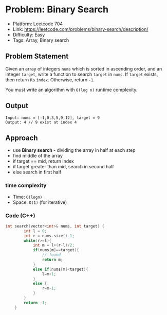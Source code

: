 # Problem: Binary Search
- Platform: Leetcode 704
- Link: https://leetcode.com/problems/binary-search/description/
- Difficulty: Easy
- Tags: Array, Binary search

## Problem Statement
Given an array of integers `nums` which is sorted in ascending order, and an integer `target`, write a function to search `target` in `nums`. If `target` exists, then return its `index`. Otherwise, return `-1`.

You must write an algorithm with `O(log n)` runtime complexity.

## Output
```
Input: nums = [-1,0,3,5,9,12], target = 9
Output: 4 // 9 exist at index 4
```

## Approach
- use **Binary search** - dividing the array in half at each step
- find middle of the array
- if target == mid, return index
- if target greater than mid, search in second half
- else search in first half

### time complexity
- Time: `O(logn)`
- Space: `O(1)` (for iterative)

### Code (C++)
```c++
int search(vector<int>& nums, int target) {
        int l = 0;
        int r = nums.size()-1;
        while(r>=l){
            int m = l+(r-l)/2;
            if(nums[m]==target){
                // found
                return m;
            }
            else if(nums[m]<target){
                l=m+1;
            }
            else {
                r=m-1;
            }
        }
        return -1;
    }
```

